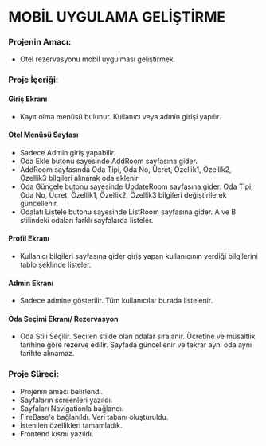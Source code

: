 # MOBİL UYGULAMA GELİŞTİRME
### Projenin Amacı:
  - Otel rezervasyonu mobil uygulması geliştirmek.
### Proje İçeriği:
#### Giriş Ekranı
  - Kayıt olma menüsü bulunur. Kullanıcı veya admin girişi yapılır.
#### Otel Menüsü Sayfası
  - Sadece Admin giriş yapabilir.
  - Oda Ekle butonu sayesinde AddRoom sayfasına gider.
  - AddRoom sayfasında Oda Tipi, Oda No, Ücret, Özellik1,  Özellik2,  Özellik3 bilgileri alınarak oda eklenir
  - Oda Güncele butonu sayesinde UpdateRoom sayfasına gider. Oda Tipi, Oda No, Ücret, Özellik1,  Özellik2,  Özellik3 bilgileri değiştirilerek güncellenir.
  - Odalatı Listele butonu sayesinde ListRoom sayfasına gider. A ve B stilindeki odaları farklı sayfalarda listeler.
#### Profil Ekranı
  - Kullanıcı bilgileri sayfasına gider giriş yapan kullanıcının verdiği bilgilerini tablo şeklinde listeler.
#### Admin Ekranı
  - Sadece admine gösterilir. Tüm kullanıcılar burada listelenir.
#### Oda Seçimi Ekranı/ Rezervasyon
  - Oda Stili Seçilir. 
  Seçilen stilde olan odalar sıralanır. Ücretine ve müsaitlik tarihine göre rezerve edilir. Sayfada güncellenir ve tekrar aynı oda aynı tarihte alınamaz.
### Proje Süreci:
  - Projenin amacı belirlendi.
  - Sayfaların screenleri yazıldı.
  - Sayfaları Navigationla bağlandı.
  - FireBase'e bağlanıldı. Veri tabanı oluşturuldu.
  - İstenilen özellikleri tamamladık.
  - Frontend kısmı yazıldı. 
